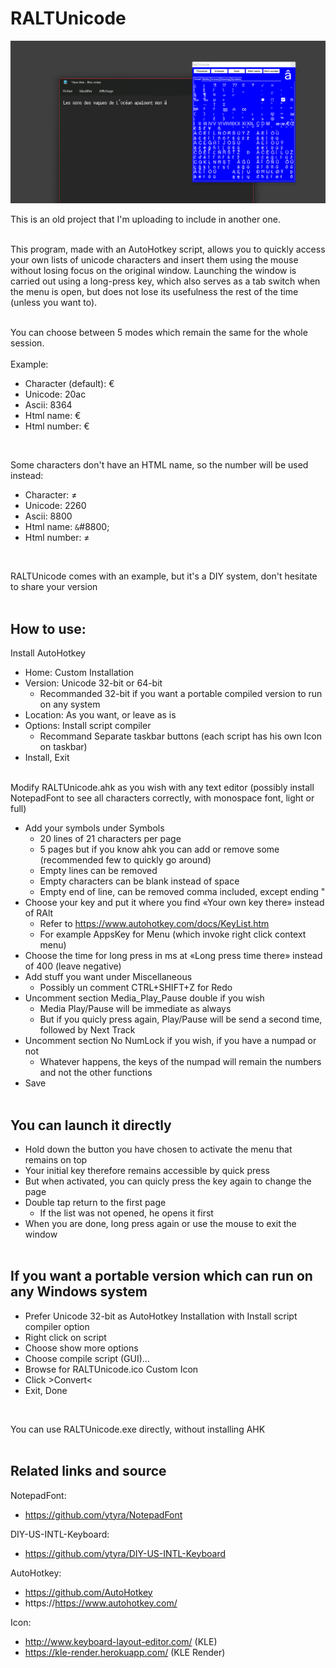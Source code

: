 # RALTUnicode

![RALTUnicode](RALTUnicode.png)
<br>

This is an old project that I'm uploading to include in another one.
<br><br>

This program, made with an AutoHotkey script, allows you to quickly access your own lists of unicode characters and insert them using the mouse without losing focus on the original window.
Launching the window is carried out using a long-press key, which also serves as a tab switch when the menu is open, but does not lose its usefulness the rest of the time (unless you want to).
<br><br>

You can choose between 5 modes which remain the same for the whole session.
<br><br>
Example:
- Character (default): €
- Unicode: 20ac
- Ascii: 8364
- Html name: &euro;
- Html number: &#8364;
<br>

Some characters don't have an HTML name, so the number will be used instead:
- Character: ≠
- Unicode: 2260
- Ascii: 8800
- Html name: `&`#8800;
- Html number: &#8800;
<br>

RALTUnicode comes with an example, but it's a DIY system, don't hesitate to share your version
<br><br>

## How to use:

Install AutoHotkey
- Home: Custom Installation
- Version: Unicode 32-bit or 64-bit
  - Recommanded 32-bit if you want a portable compiled version to run on any system
- Location: As you want, or leave as is
- Options: Install script compiler
  - Recommand Separate taskbar buttons (each script has his own Icon on taskbar)
- Install, Exit
<br><br>

Modify RALTUnicode.ahk as you wish with any text editor (possibly install NotepadFont to see all characters correctly, with monospace font, light or full)
- Add your symbols under Symbols
  - 20 lines of 21 characters per page
  - 5 pages but if you know ahk you can add or remove some (recommended few to quickly go around)
  - Empty lines can be removed
  - Empty characters can be blank instead of space
  - Empty end of line, can be removed comma included, except ending "
- Choose your key and put it where you find «Your own key there» instead of RAlt
  - Refer to https://www.autohotkey.com/docs/KeyList.htm
  - For example AppsKey for Menu (which invoke right click context menu)
- Choose the time for long press in ms at «Long press time there» instead of 400 (leave negative)
- Add stuff you want under Miscellaneous
  - Possibly un comment CTRL+SHIFT+Z for Redo
- Uncomment section Media_Play_Pause double if you wish
  - Media Play/Pause will be immediate as always
  - But if you quicly press again, Play/Pause will be send a second time, followed by Next Track
- Uncomment section No NumLock if you wish, if you have a numpad or not
  - Whatever happens, the keys of the numpad will remain the numbers and not the other functions
- Save
<br><br>

## You can launch it directly
- Hold down the button you have chosen to activate the menu that remains on top
- Your initial key therefore remains accessible by quick press
- But when activated, you can quicly press the key again to change the page
- Double tap return to the first page
  - If the list was not opened, he opens it first
- When you are done, long press again or use the mouse to exit the window
<br><br>

## If you want a portable version which can run on any Windows system
- Prefer Unicode 32-bit as AutoHotkey Installation with Install script compiler option
- Right click on script
- Choose show more options
- Choose compile script (GUI)...
- Browse for RALTUnicode.ico Custom Icon
- Click >Convert<
- Exit, Done
<br>

You can use RALTUnicode.exe directly, without installing AHK
<br><br>

## Related links and source
NotepadFont:  
* https://github.com/ytyra/NotepadFont

DIY-US-INTL-Keyboard:  
* https://github.com/ytyra/DIY-US-INTL-Keyboard

AutoHotkey:  
* https://github.com/AutoHotkey  
* https://https://www.autohotkey.com/

Icon:  
* http://www.keyboard-layout-editor.com/ (KLE)  
* https://kle-render.herokuapp.com/ (KLE Render)
